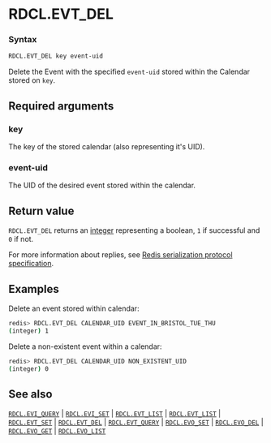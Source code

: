 # RDCL.EVT_DEL

### Syntax
```bash
RDCL.EVT_DEL key event-uid
```

Delete the Event with the specified `event-uid` stored within the Calendar stored on `key`.

## Required arguments

### key
The key of the stored calendar (also representing it's UID).

### event-uid
The UID of the desired event stored within the calendar.

## Return value 

`RDCL.EVT_DEL` returns an [integer](https://redis.io/docs/reference/protocol-spec/#integers) representing a boolean, `1` if successful and `0` if not.

For more information about replies, see [Redis serialization protocol specification](https://redis.io/docs/reference/protocol-spec). 

## Examples

Delete an event stored within calendar:
```bash
redis> RDCL.EVT_DEL CALENDAR_UID EVENT_IN_BRISTOL_TUE_THU
(integer) 1
```

Delete a non-existent event within a calendar:
```bash
redis> RDCL.EVT_DEL CALENDAR_UID NON_EXISTENT_UID
(integer) 0
```

## See also

[`RDCL.EVI_QUERY`](rdcl.evi_query.md) | [`RDCL.EVI_SET`](rdcl.evi_set.md) | [`RDCL.EVT_LIST`](rdcl.evt_list.md) | [`RDCL.EVT_LIST`](rdcl.evt_list.md) | [`RDCL.EVT_SET`](rdcl.evt_set.md) | [`RDCL.EVT_DEL`](rdcl.evt_del.md) | [`RDCL.EVT_QUERY`](rdcl.evt_query.md) | [`RDCL.EVO_SET`](rdcl.evo_set.md) | [`RDCL.EVO_DEL`](rdcl.evo_del.md) | [`RDCL.EVO_GET`](rdcl.evo_get.md) | [`RDCL.EVO_LIST`](rdcl.evo_list.md)
